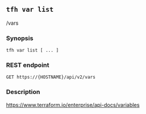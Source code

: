 ## `tfh var list`

/vars

### Synopsis

    tfh var list [ ... ]

### REST endpoint

    GET https://{HOSTNAME}/api/v2/vars

### Description

https://www.terraform.io/enterprise/api-docs/variables

